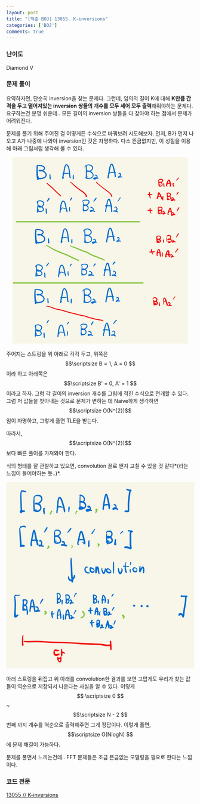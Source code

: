 ```yaml
---
layout: post
title: "[백준 BOJ] 13055. K-inversions"
categories: ['BOJ']
comments: true
---
```

<script type="text/javascript" 
src="https://cdn.mathjax.org/mathjax/latest/MathJax.js?config=TeX-AMS_HTML">
</script>
### **난이도**

Diamond V

### **문제 풀이**

요약하자면, 단순히 inversion을 찾는 문제다. 그런데, 임의의 길이 K에 대해 **K만큼 간격을 두고 떨어져있는 inversion 쌍들의 개수를 모두 세어 모두 출력**해줘야하는 문제다.
요구하는건 분명 쉬운데.. 모든 길이의 inversion 쌍들을 다 찾아야 하는 점에서 문제가 어려워진다.

문제를 풀기 위해 주어진 걸 어떻게든 수식으로 바꿔보려 시도해보자. 먼저, B가 먼저 나오고 A가 나중에 나와야 inversion인 것은 자명하다. 다소 뜬금없지만, 이 성질을 이용해 아래 그림처럼 생각해 볼 수 있다.

<p align = "center"> <img src="\assets\img\13055\1.jpg" height = "500" alt="1"/> </p>

주어지는 스트링을 위 아래로 각각 두고, 위쪽은 $$\scriptsize B = 1, A = 0 $$이라 하고 아래쪽은 $$\scriptsize B' = 0, A' = 1 $$이라고 하자. 그럼 각 길이의 inversion 개수를 그림에 적힌 수식으로 전개할 수 있다. 그럼 저 값들을 찾아내는 것으로 문제가 변하는 데 Naive하게 생각하면 $$\scriptsize O(N^{2})$$임이 자명하고, 그렇게 풀면 TLE을 받는다.

따라서, $$\scriptsize O(N^{2})$$보다 빠른 풀이를 가져와야 한다. 

식의 형태를 잘 관찰하고 있으면, convolution 꼴로 왠지 고칠 수 있을 것 같다*(라는 느낌이 들어야하는 듯..)*.

<p align = "center"> <img src="\assets\img\13055\2.jpg" height = "500" alt="2"/> </p>

아래 스트링을 뒤집고 위 아래를 convolution한 결과를 보면 고맙게도 우리가 찾는 값들이 역순으로 저장되서 나온다는 사실을 알 수 있다. 이렇게 $$ \scriptsize 0 $$ ~ $$\scriptsize N - 2 $$번째 까지 계수를 역순으로 출력해주면 그게 정답이다. 이렇게 풀면, $$\scriptsize O(NlogN) $$에 문제 해결이 가능하다.

문제를 풀면서 느끼는건데.. FFT 문제들은 조금 뜬금없는 모델링을 필요로 한다는 느낌이다.

### **코드 전문**
[13055 // K-inversions](https://github.com/eff3ct/Baekjoon-Online-Judge-Problem-Solving/blob/main/13055/13055.cpp)